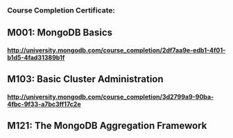 ### Course Completion Certificate:

## M001: MongoDB Basics
#### http://university.mongodb.com/course_completion/2df7aa9e-edb1-4f01-b1d5-4fad31389b1f

## M103: Basic Cluster Administration 
#### http://university.mongodb.com/course_completion/3d2799a9-90ba-4fbc-9f33-a7bc3ff17c2e

## M121: The MongoDB Aggregation Framework
